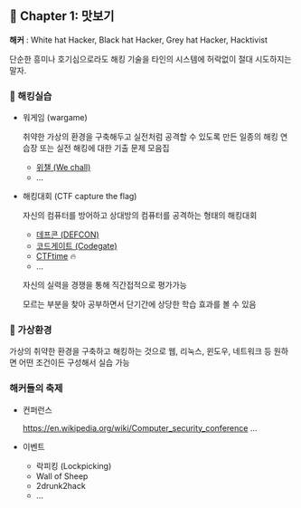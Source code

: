 ## 🌈 Chapter 1: 맛보기

**해커** : White hat Hacker, Black hat Hacker, Grey hat Hacker, Hacktivist

단순한 흥미나 호기심으로라도 해킹 기술을 타인의 시스템에 허락없이 절대 시도하지는 말자.

### 📌 해킹실습 
- 워게임 (wargame)
    
    취약한 가상의 환경을 구축해두고 실전처럼 공격할 수 있도록 만든 일종의 해킹 연습장 또는 실전 해킹에 대한 기출 문제 모음집
    
    - [위챌 (We chall)](http://wechall.net)
    - ...
- 해킹대회 (CTF capture the flag)

    자신의 컴퓨터를 방어하고 상대방의 컴퓨터를 공격하는 형태의 해킹대회
    
    - [데프콘 (DEFCON)](https://defcon.org/)
    - [코드게이트 (Codegate)](https://codegate.org/)
    - [CTFtime](https://ctftime.org/) 🔥
    - ...

    자신의 실력을 경쟁을 통해 직간접적으로 평가가능
    
    모르는 부분을 찾아 공부하면서 단기간에 상당한 학습 효과를 볼 수 있음

### 📌 가상환경
가상의 취약한 환경을 구축하고 해킹하는 것으로 웹, 리눅스, 윈도우, 네트워크 등 원하면 어떤 조건이든 구성해서 실습 가능

### 해커들의 축제
- 컨퍼런스
    
    https://en.wikipedia.org/wiki/Computer_security_conference
    ...

- 이벤트
    
    - 락피킹 (Lockpicking)
    - Wall of Sheep
    - 2drunk2hack
    - ...
    



